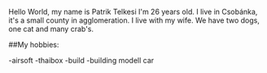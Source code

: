 Hello World, my name is Patrik Telkesi I'm 26 years old. I live in Csobánka, it's a small county in agglomeration. I live with my wife. We have two dogs, one cat and many crab's.

##My hobbies:

-airsoft
-thaibox 
-build 
-building modell car
